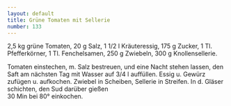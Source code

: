 ```yaml
---
layout: default
title: Grüne Tomaten mit Sellerie
number: 133
---
```


2,5 kg grüne Tomaten, 20 g Salz, 1 1/2 l Kräuteressig, 175 g Zucker, 1 Tl. Pfefferkörner, 1 Tl. Fenchelsamen, 250 g Zwiebeln, 300 g Knollensellerie.

Tomaten einstechen, m. Salz bestreuen, und eine Nacht stehen lassen, den Saft am nächsten Tag mit Wasser auf 3/4 l auffüllen. Essig u. Gewürz zufügen u. aufkochen. Zwiebel in Scheiben, Sellerie in Streifen. In d. Gläser schichten, den Sud darüber gießen  
30 Min bei 80° einkochen.
